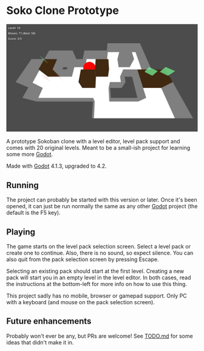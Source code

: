 # Soko Clone Prototype

![Screenshot](screenshot.jpg)

A prototype Sokoban clone with a level editor, level pack support and comes with 20 original levels. Meant to be a small-ish project for learning some more [Godot](https://godotengine.org).

Made with [Godot](https://godotengine.org) 4.1.3, upgraded to 4.2.

## Running

The project can probably be started with this version or later. Once it's been opened, it can just be run normally the same as any other [Godot](https://godotengine.org) project (the default is the F5 key).

## Playing

The game starts on the level pack selection screen. Select a level pack or create one to continue. Also, there is no sound, so expect silence. You can also quit from the pack selection screen by pressing Escape.

Selecting an existing pack should start at the first level. Creating a new pack will start you in an empty level in the level editor. In both cases, read the instructions at the bottom-left for more info on how to use this thing.

This project sadly has no mobile, browser or gamepad support. Only PC with a keyboard (and mouse on the pack selection screen).

## Future enhancements

Probably won't ever be any, but PRs are welcome! See [TODO.md](TODO.md) for some ideas that didn't make it in.

